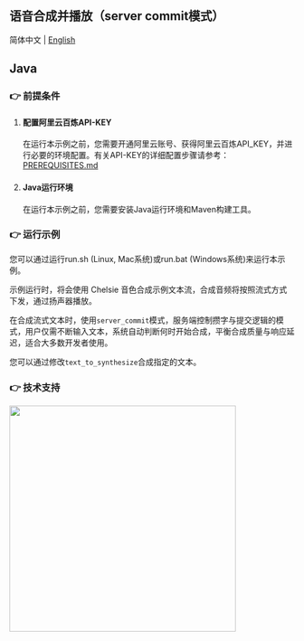 [comment]: # (title and brief introduction of the sample)
## 语音合成并播放（server commit模式）

简体中文 | [English](./README_EN.md)

## Java

[comment]: # (prerequisites)
### :point_right: 前提条件

1. #### 配置阿里云百炼API-KEY

    在运行本示例之前，您需要开通阿里云账号、获得阿里云百炼API_KEY，并进行必要的环境配置。有关API-KEY的详细配置步骤请参考：[PREREQUISITES.md](../../../../PREREQUISITES.md)

2. #### Java运行环境

   在运行本示例之前，您需要安装Java运行环境和Maven构建工具。


[comment]: # (how to run the sample and expected results)
### :point_right: 运行示例

您可以通过运行run.sh (Linux, Mac系统)或run.bat (Windows系统)来运行本示例。

示例运行时，将会使用 Chelsie 音色合成示例文本流，合成音频将按照流式方式下发，通过扬声器播放。

在合成流式文本时，使用`server_commit`模式，服务端控制攒字与提交逻辑的模式，用户仅需不断输入文本，系统自动判断何时开始合成，平衡合成质量与响应延迟，适合大多数开发者使用。

您可以通过修改`text_to_synthesize`合成指定的文本。

[comment]: # (technical support of the sample)
### :point_right: 技术支持
<img src="https://dashscope.oss-cn-beijing.aliyuncs.com/samples/audio/group.png" width="400"/>

